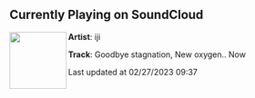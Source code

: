 ## Currently Playing on SoundCloud

[<img align="left" width="100" src="https://i1.sndcdn.com/artworks-KGAvbKaPfyAXZ6IK-oZA8Mw-t500x500.jpg">](https://soundcloud.com/okayno/goodbye-stagnation-new-oxygen-now)

**Artist**: iji 

**Track**: Goodbye stagnation, New oxygen.. Now

Last updated at 02/27/2023 09:37
